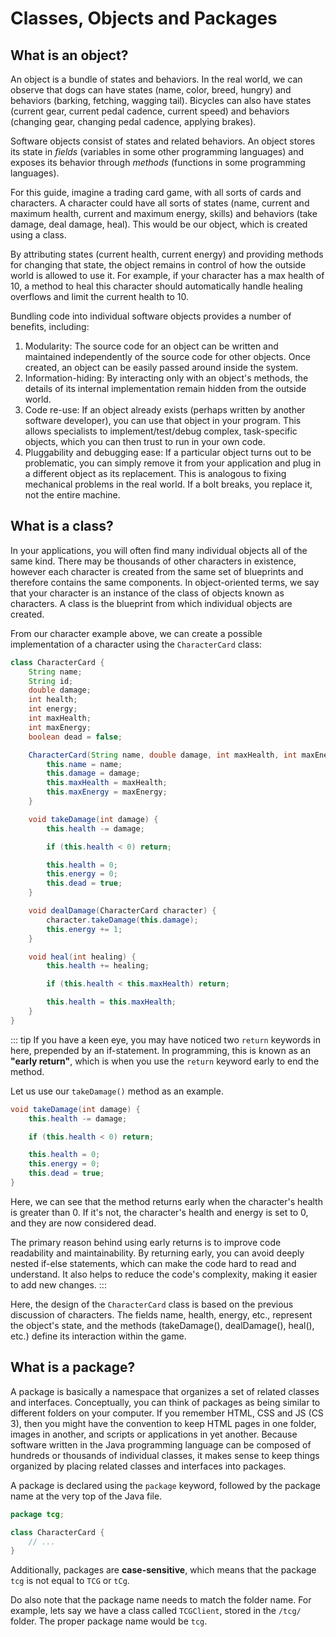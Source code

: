 # Classes, Objects and Packages

## What is an object?
An object is a bundle of states and behaviors. In the real world, we can observe that dogs can have states (name, color, breed, hungry) and behaviors (barking, fetching, wagging tail). Bicycles can also have states (current gear, current pedal cadence, current speed) and behaviors (changing gear, changing pedal cadence, applying brakes).

Software objects consist of states and related behaviors. An object stores its state in *fields* (variables in some other programming languages) and exposes its behavior through *methods* (functions in some programming languages).

For this guide, imagine a trading card game, with all sorts of cards and characters. A character could have all sorts of states (name, current and maximum health, current and maximum energy, skills) and behaviors (take damage, deal damage, heal). This would be our object, which is created using a class.

By attributing states (current health, current energy) and providing methods for changing that state, the object remains in control of how the outside world is allowed to use it. For example, if your character has a max health of 10, a method to heal this character should automatically handle healing overflows and limit the current health to 10.

Bundling code into individual software objects provides a number of benefits, including:
1. Modularity: The source code for an object can be written and maintained independently of the source code for other objects. Once created, an object can be easily passed around inside the system.
2. Information-hiding: By interacting only with an object's methods, the details of its internal implementation remain hidden from the outside world.
3. Code re-use: If an object already exists (perhaps written by another software developer), you can use that object in your program. This allows specialists to implement/test/debug complex, task-specific objects, which you can then trust to run in your own code.
4. Pluggability and debugging ease: If a particular object turns out to be problematic, you can simply remove it from your application and plug in a different object as its replacement. This is analogous to fixing mechanical problems in the real world. If a bolt breaks, you replace it, not the entire machine.

## What is a class?
In your applications, you will often find many individual objects all of the same kind. There may be thousands of other characters in existence, however each character is created from the same set of blueprints and therefore contains the same components. In object-oriented terms, we say that your character is an instance of the class of objects known as characters. A class is the blueprint from which individual objects are created.

From our character example above, we can create a possible implementation of a character using the `CharacterCard` class:
```java
class CharacterCard {
	String name;
	String id;
	double damage;
	int health;
	int energy;
	int maxHealth;
	int maxEnergy;
	boolean dead = false;

	CharacterCard(String name, double damage, int maxHealth, int maxEnergy) {
		this.name = name;
		this.damage = damage;
		this.maxHealth = maxHealth;
		this.maxEnergy = maxEnergy;
	}

	void takeDamage(int damage) {
		this.health -= damage;

		if (this.health < 0) return;

		this.health = 0;
		this.energy = 0;
		this.dead = true;
	}

	void dealDamage(CharacterCard character) {
		character.takeDamage(this.damage);
		this.energy += 1;
	}

	void heal(int healing) {
		this.health += healing;

		if (this.health < this.maxHealth) return;

		this.health = this.maxHealth;
	}
}
```

::: tip
If you have a keen eye, you may have noticed two `return` keywords in here, prepended by an if-statement. In programming, this is known as an **"early return"**, which is when you use the `return` keyword early to end the method. 

Let us use our `takeDamage()` method as an example.
```java
void takeDamage(int damage) {
	this.health -= damage;

	if (this.health < 0) return;

	this.health = 0;
	this.energy = 0;
	this.dead = true;
}
```
Here, we can see that the method returns early when the character's health is greater than 0. If it's not, the character's health and energy is set to 0, and they are now considered dead.

The primary reason behind using early returns is to improve code readability and maintainability. By returning early, you can avoid deeply nested if-else statements, which can make the code hard to read and understand. It also helps to reduce the code's complexity, making it easier to add new changes.
:::

Here, the design of the `CharacterCard` class is based on the previous discussion of characters. The fields name, health, energy, etc., represent the object's state, and the methods (takeDamage(), dealDamage(), heal(), etc.) define its interaction within the game.

## What is a package?
A package is basically a namespace that organizes a set of related classes and interfaces. Conceptually, you can think of packages as being similar to different folders on your computer. If you remember HTML, CSS and JS (CS 3), then you might have the convention to keep HTML pages in one folder, images in another, and scripts or applications in yet another. Because software written in the Java programming language can be composed of hundreds or thousands of individual classes, it makes sense to keep things organized by placing related classes and interfaces into packages.

A package is declared using the `package` keyword, followed by the package name at the very top of the Java file.

```java
package tcg;

class CharacterCard {
	// ...
}
```

Additionally, packages are **case-sensitive**, which means that the package `tcg` is not equal to `TCG` or `tCg`.

Do also note that the package name needs to match the folder name. For example, lets say we have a class called `TCGClient`, stored in the `/tcg/` folder. The proper package name would be `tcg`.